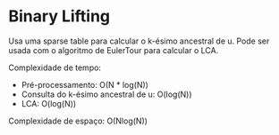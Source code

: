 # Binary Lifting

Usa uma sparse table para calcular o k-ésimo ancestral de u.
Pode ser usada com o algoritmo de EulerTour para calcular o LCA.

Complexidade de tempo:

- Pré-processamento: O(N * log(N))
- Consulta do k-ésimo ancestral de u: O(log(N))
- LCA: O(log(N))

Complexidade de espaço: O(Nlog(N))
